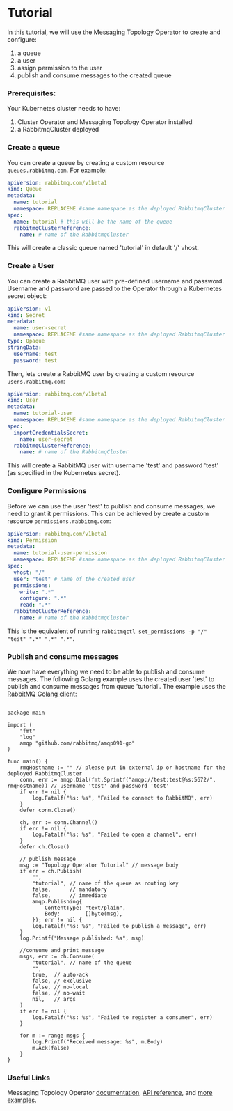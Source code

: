 # Tutorial

In this tutorial, we will use the Messaging Topology Operator to create and configure:
1. a queue
1. a user
1. assign permission to the user
1. publish and consume messages to the created queue

### Prerequisites:
Your Kubernetes cluster needs to have:
1. Cluster Operator and Messaging Topology Operator installed
1. a RabbitmqCluster deployed

### Create a queue

You can create a queue by creating a custom resource `queues.rabbitmq.com`. For example:
```yaml
apiVersion: rabbitmq.com/v1beta1
kind: Queue
metadata:
  name: tutorial
  namespace: REPLACEME #same namespace as the deployed RabbitmqCluster
spec:
  name: tutorial # this will be the name of the queue
  rabbitmqClusterReference:
    name: # name of the RabbitmqCluster
```

This will create a classic queue named 'tutorial' in default '/' vhost.

### Create a User

You can create a RabbitMQ user with pre-defined username and password.
Username and password are passed to the Operator through a Kubernetes secret object:
```yaml
apiVersion: v1
kind: Secret
metadata:
  name: user-secret
  namespace: REPLACEME #same namespace as the deployed RabbitmqCluster
type: Opaque
stringData:
  username: test
  password: test
```

Then, lets create a RabbitMQ user by creating a custom resource `users.rabbitmq.com`:
```yaml
apiVersion: rabbitmq.com/v1beta1
kind: User
metadata:
  name: tutorial-user
  namespace: REPLACEME #same namespace as the deployed RabbitmqCluster
spec:
  importCredentialsSecret:
    name: user-secret
  rabbitmqClusterReference:
    name: # name of the RabbitmqCluster
```

This will create a RabbitMQ user with username 'test' and password 'test' (as specified in the Kubernetes secret).

### Configure Permissions

Before we can use the user 'test' to publish and consume messages, we need to grant it permissions.
This can be achieved by create a custom resource `permissions.rabbitmq.com`:
```yaml
apiVersion: rabbitmq.com/v1beta1
kind: Permission
metadata:
  name: tutorial-user-permission
  namespace: REPLACEME #same namespace as the deployed RabbitmqCluster
spec:
  vhost: "/"
  user: "test" # name of the created user
  permissions:
    write: ".*"
    configure: ".*"
    read: ".*"
  rabbitmqClusterReference:
    name: # name of the RabbitmqCluster
```

This is the equivalent of running `rabbitmqctl set_permissions -p "/" "test" ".*" ".*" ".*"`.

### Publish and consume messages

We now have everything we need to be able to publish and consume messages. The following Golang example
uses the created user 'test' to publish and consume messages from queue 'tutorial'. The example uses the [RabbitMQ
Golang client](https://github.com/rabbitmq/amqp091-go):

```golang

package main

import (
	"fmt"
	"log"
	amqp "github.com/rabbitmq/amqp091-go"
)

func main() {
	rmqHostname := "" // please put in external ip or hostname for the deployed RabbitmqCluster
	conn, err := amqp.Dial(fmt.Sprintf("amqp://test:test@%s:5672/", rmqHostname)) // username 'test' and password 'test'
	if err != nil {
		log.Fatalf("%s: %s", "Failed to connect to RabbitMQ", err)
	}
	defer conn.Close()

	ch, err := conn.Channel()
	if err != nil {
		log.Fatalf("%s: %s", "Failed to open a channel", err)
	}
	defer ch.Close()

	// publish message
	msg := "Topology Operator Tutorial" // message body
	if err = ch.Publish(
		"",
		"tutorial", // name of the queue as routing key
		false,      // mandatory
		false,      // immediate
		amqp.Publishing{
			ContentType: "text/plain",
			Body:        []byte(msg),
		}); err != nil {
		log.Fatalf("%s: %s", "Failed to publish a message", err)
	}
	log.Printf("Message published: %s", msg)

	//consume and print message
	msgs, err := ch.Consume(
		"tutorial", // name of the queue
		"",
		true,  // auto-ack
		false, // exclusive
		false, // no-local
		false, // no-wait
		nil,   // args
	)
	if err != nil {
		log.Fatalf("%s: %s", "Failed to register a consumer", err)
	}

	for m := range msgs {
		log.Printf("Received message: %s", m.Body)
		m.Ack(false)
	}
}
```

### Useful Links

Messaging Topology Operator [documentation](https://www.rabbitmq.com/kubernetes/operator/operator-overview.html#topology-operator), [API reference](https://github.com/rabbitmq/messaging-topology-operator/blob/main/docs/api/rabbitmq.com.ref.asciidoc), and [more examples](https://github.com/rabbitmq/messaging-topology-operator/tree/main/docs/examples).
